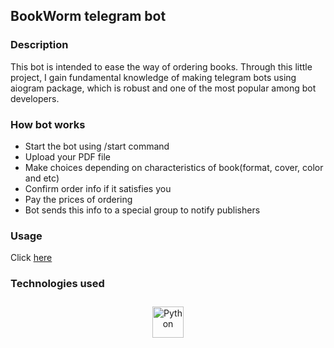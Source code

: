 ## BookWorm telegram bot  
  



### Description  
This bot is intended to ease the way of ordering books. Through this little project, I gain fundamental knowledge of making telegram bots using aiogram package, which is robust and one of the most popular among bot developers.  
  



### How bot works  
- Start the bot using /start command
- Upload your PDF file
- Make choices depending on characteristics of book(format, cover, color and etc)
- Confirm order info if it satisfies you
- Pay the prices of ordering
- Bot sends this info to a special group to notify publishers  
  



### Usage  
Click [here](https://t.me/b2okwormbot)  
  



### Technologies used  
<div align="center">  
<a href="https://www.python.org/" target="_blank"><img style="margin: 10px" src="https://profilinator.rishav.dev/skills-assets/python-original.svg" alt="Python" height="50" /></a>  
</div>  

<br/>  
